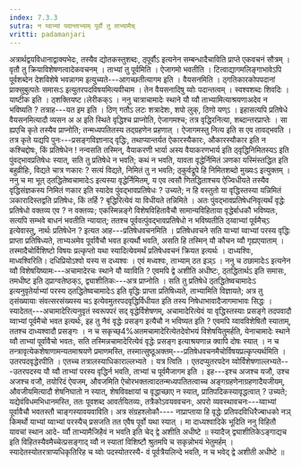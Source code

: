 ```yaml
---
index: 7.3.3
sutra: न य्वाभ्यां पदान्ताभ्याम् पूर्वौ तु ताभ्यामैच्
vritti: padamanjari
---
```


 अत्रार्थद्वयविधानाद्वाक्यभेदः, तस्यैव द्योतकस्तुशब्दः, ठ्पूर्वौऽ इत्यनेन सम्बन्धादैचाविति प्राप्ते एकवचनं सौत्रम् । वृतौ तु क्रियाविशेषणत्वादेकवचनम् । ताभ्यां तु पूर्वमिति । ऐजागमो भवतीति । टित्वाद्यागमलिङ्गाभावेऽपि पूर्वशब्देन देशविशेषे भवन्नागम इत्युच्यते---आगच्छतीत्यागम इति । वैयसनमिति । ठ्गतिकारकोपपदानां प्राक्सुबुत्पतेः समासःऽ इत्युतरपदविषयमित्यवीचाम । तेन वैयसनादिषु य्वोः पदान्तत्वम् । स्वश्वशब्दः शिवदिः । याष्टीक इति । ठ्शक्तियष्ट।लेरीकक्ऽ । ननु चात्राचामादेः स्थाने यौ य्वौ ताभ्यामित्याश्रयणाअदेव न भविष्यति ? तत्राह---यत इम इति । ठिण् गतौऽ लटः शत्रादेशः, शपो लुक्, ठिणो यण्ऽ । इहासत्यपि प्रतिषेधे वैयसनमित्यादौ व्यसन अ अ इति स्थिते वृद्धिश्च प्राप्नोति, ऐजागमश्च; तत्र वृद्धिरनित्या, शब्दान्तरप्राप्तेः । सा ह्यएचि कृते तस्यैव प्राप्नोति; तन्मध्यपतितस्य तद्ग्रहणेन प्रहणात् । ऐजागमस्तु नित्य इति स एव तावद्भवति । तत्र कृते यद्यपि पुनः---प्रसङ्गविज्ञानाद् वृद्धिः, तथाप्यान्तर्यत ऐकारस्यैकारः, औकारस्यौकार इति न कश्चिद्दोषः, किं प्रतिषेधेन ! नन्वसति तस्मिन्, वैयाकरणी भार्या अस्य वैयाकरणभार्य इति ठ्वृद्धिनिमितस्यऽ इति पुंवद्भावप्रतिषेधः स्यात्, सति तु प्रतिषेधे न भवति; कथं न भवति, यावता वृद्धेर्निमितं ञणका यस्मिंस्तद्धित इति बहुव्रीहिः, विद्यते चात्र णकारः ? सत्यं विद्यते, निमितं तु न भवति; ठ्कुर्वद्रूपे हि निमितशब्दो मुख्यःऽ इत्युक्तम् । ननु च मा भूत् ठ्तद्धितेष्वचामादेःऽ इत्यस्या वृद्धेर्निमितम्, य एव त्वसौ णितद्धिताश्चय ऐज्विधीयते तस्यैव वृद्धिसंज्ञकस्य निमितं णकार इति स्यादेव पुंवद्भावप्रतिषेधः ? उच्यते; न हि वस्तुतो या वृद्धिस्तस्या यन्निमितं ञकारादिस्तद्वति प्रतिषेधः, किं तर्हि ? बृद्धिरित्येवं या विधीयते तन्निमिते । अतः पुंवद्भावप्रतिषेधनिवृत्यर्थं वृद्धेः प्रतिषेधो वक्तव्य एव ? न वक्तव्यः; एकस्मिन्नङ्गे विशेषविहितावैचौ सामान्यविहिताया वृद्धेर्बाधकौ भविष्यतः, सत्यपि सम्भवे बाधनं भवतीति न्यायात्; ततश्च पूर्ववत्पुंवद्भावप्रतिषेधो न भविष्यतीति ठ्य्वाभ्यां पूर्वमैच्ऽ इत्येवास्तु, नार्थः प्रतिषेधेन ? इत्यत आह---प्रतिषेधवचनमिति । प्रतिषेधवचने सति याभ्यां य्वाभ्यां परस्य वृद्धिः प्राप्ता प्रतिषिध्यते, ताभ्यअमेव पूर्वावैचौ भवत इत्यर्थौ भवति, असति हि तस्मिन् यौ कौचन य्वौ गृह्यएयाताम् । तस्मादैचोर्विशिष्टो विषयः प्रल्कृप्तो यथा स्यादित्येवमर्थं प्रतिषेधवचनं क्रियत इत्यर्थः । दाध्यश्विः, माध्वश्विरिति। दधिप्रियोऽश्वो यस्य स दध्यश्वः । एवं मध्वश्वः, ताभ्याम् ठत इञ्ऽ । ननु च ठछामादेःऽ इत्यनेन य्वौ विशेषयिष्यामः---अचामादेरचः स्थाने यौ य्वाविति ? एवमपि द्वे अशीति अधीष्टः, ठ्तद्धितार्थऽ इति समासः, तमधीष्ट इति ठ्प्राग्वतेष्ठक्ऽ, द्व्याशीतिकः---अत्र प्राप्नोति । सति तु प्रतिषेधे ठ्तद्धितेष्वचामादेःऽ इत्यनुवृतेर्याभ्यां परस्य ठ्तद्धितेष्वचामादेःऽ इति वृद्धिः प्राप्ता प्रतिषिध्यते, ताभ्यामिति विज्ञायते; अत्र तु ठ्संख्यायाः संवत्सरसंख्यस्य चऽ इत्येवमुतरपदवृद्धिर्विधीयत इति तस्य निषेधाभावादैजागमाभावः सिद्धः । स्यादेतत्---अचामादेरित्यनुवृतं स्वरूपपरं सद् वृद्धेर्विशेषणम्, अचामादेरित्येवं या वृद्धिस्तस्याः प्रसङ्गे तदपवादौ य्वाभ्यां पूर्वमैचो भवत इत्यर्थः, इह तु नैवं वृद्धेः प्रसङ्ग इत्यैचौ न भविष्यत इति ? एवमपि य्वावविशेषितौ स्याताम्, ततश्च दाध्यश्वादौ प्रसङ्गः । न च सकृच्छ्4%अतमचामादेरित्येतदेवोभयं विशेषयितुमर्हति, येनाचामादेः स्थाने य्वौ ताभ्यां पूर्वावैचो भवतः, सति तस्मिन्नचामादेरित्येवं वृद्धेः प्रसङ्ग इत्याश्रयणान्न क्वापि दोषः स्यात् । न च तन्त्रावृत्येकशेषाणामन्यतमाश्रयणे प्रमाणमस्ति, तस्मात्सुष्ठूअक्तम्---प्रतिषेधवचनमैचोर्विषयप्रल्कृप्त्यर्थमिति । उतरपदवृद्धेरपीति । एतच्च तत्रालस्याधिकाराल्लभ्यते । यत्र त्विति । एतदप्युतरपदेन य्वोर्विशेषणाल्लभ्यते---उतरपदस्य यौ य्वौ ताभ्यां परस्य वृद्धिर्न भवति, ताभ्यां च पूर्वमैजागम इति । इह---इश्च अजश्च यजौ, उश्च अजश्च वजौ, तयोरिदं ऐयजम्, औवजमिति ऐचोरभक्तत्वादतन्मध्यपतितत्वाच्च अङ्गग्रहणेनाग्रहणादैयजीयम्, औवजीयमित्यादौ शेषनिघातो न स्यात्, शेषविवक्षायां च वृद्धाच्छाए न स्यात्, प्रातिपदिकस्यावृद्धत्वात् ? उच्यते; यद्येवंविधमभिधानमस्ति, ततः पूवशब्द आवर्तयितव्यः, तत्रैकोऽवयववचनः, अपरो व्यवस्थावचनः---य्वाभ्यां पूर्वावैचौ भवतस्तौ चाङ्गस्यावयवाविति। अत्र संग्रहश्लोकौ---- नाप्राप्ताया हि वृद्धेः प्रतिपदविधिरैज्बाधको नञ् किमर्थो  याभ्यां य्वाभ्यां परस्यैच् प्रसजति तत एवैष पूर्वो यथा स्यात् । मा दाध्यश्वादिके भूदिति ननु विहितौ यावचां स्थान आदे- र्य्वौ ताभ्यामैजिहैवं न भवति इति चेद् द्वे अशीति अधीष्टे ॥ स्यादैज् द्व्याशीतिकेऽङ्गाद्यच इति विहितस्यैवमैच्चेत्प्रसङ्गाद् य्वौ न स्यातां विशिष्टौ श्रुतमपि च सकृन्नोभयं भेतुमर्हम् । स्यादेतस्योतरत्राप्यधिकृतिरिह च य्वोः पदस्योतरस्यै- वं पूर्वत्रैयलिन्दे भवति, न च भवेद् द्वे अशीती अधीष्टे ॥
